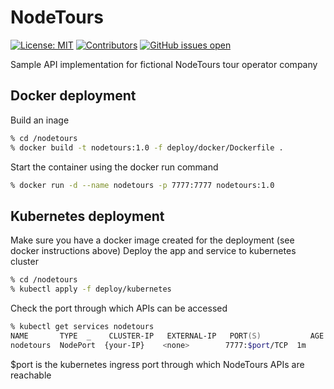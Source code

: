 # NodeTours

[![License: MIT](https://img.shields.io/badge/License-MIT-blue.svg)](https://opensource.org/licensesMIT)
[![Contributors](https://img.shields.io/github/contributors/przemekulik/nodetours)](https://github.com/przemekulik/nodetours/graphs/contributors)
[![GitHub issues open](https://img.shields.io/github/issues/przemekulik/nodetours)]()

Sample API implementation for fictional NodeTours tour operator company

## Docker deployment
Build an inage
```zsh
% cd /nodetours
% docker build -t nodetours:1.0 -f deploy/docker/Dockerfile .
```
Start the container using the docker run command
```zsh
% docker run -d --name nodetours -p 7777:7777 nodetours:1.0
```

## Kubernetes deployment
Make sure you have a docker image created for the deployment (see docker instructions above)
Deploy the app and service to kubernetes cluster
```zsh
% cd /nodetours
% kubectl apply -f deploy/kubernetes
```
Check the port through which APIs can be accessed
```zsh
% kubectl get services nodetours
NAME       TYPE  _    CLUSTER-IP   EXTERNAL-IP   PORT(S)           AGE
nodetours  NodePort  {your-IP}    <none>        7777:$port/TCP  1m
```
$port is the kubernetes ingress port through which NodeTours APIs are reachable